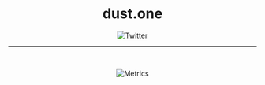 <span align="center">

# dust.one

[![Twitter](https://img.shields.io/badge/Twitter-black?logo=twitter&logoColor=white)](https://twitter.com/@tetcoin)


---
  
<br />

![Metrics](https://metrics.lecoq.io/dustdao?template=classic&base.indepth=false&base.hireable=false&config.timezone=America%2FNew_York)

</span>
